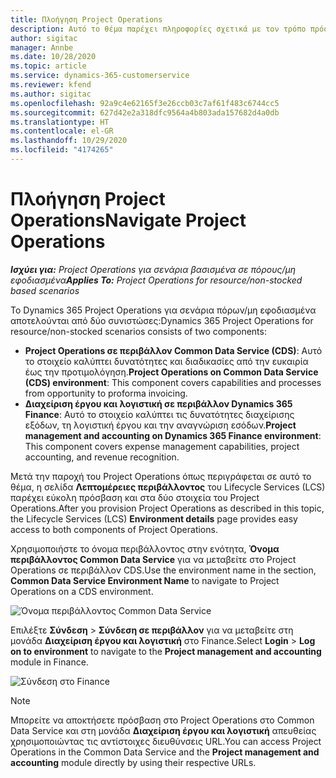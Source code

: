 ```yaml
---
title: Πλοήγηση Project Operations
description: Αυτό το θέμα παρέχει πληροφορίες σχετικά με τον τρόπο πρόσβασης στο Project Operations από το Lifecycle Services.
author: sigitac
manager: Annbe
ms.date: 10/28/2020
ms.topic: article
ms.service: dynamics-365-customerservice
ms.reviewer: kfend
ms.author: sigitac
ms.openlocfilehash: 92a9c4e62165f3e26ccb03c7af61f483c6744cc5
ms.sourcegitcommit: 627d42e2a318dfc9564a4b803ada157682d4a0db
ms.translationtype: HT
ms.contentlocale: el-GR
ms.lasthandoff: 10/29/2020
ms.locfileid: "4174265"
---
```

# <a name="navigate-project-operations"></a><span data-ttu-id="484d0-103">Πλοήγηση Project Operations</span><span class="sxs-lookup"><span data-stu-id="484d0-103">Navigate Project Operations</span></span>

<span data-ttu-id="484d0-104">_**Ισχύει για:** Project Operations για σενάρια βασισμένα σε πόρους/μη εφοδιασμένα_</span><span class="sxs-lookup"><span data-stu-id="484d0-104">_**Applies To:** Project Operations for resource/non-stocked based scenarios_</span></span>

<span data-ttu-id="484d0-105">Το Dynamics 365 Project Operations για σενάρια πόρων/μη εφοδιασμένα αποτελούνται από δύο συνιστώσες:</span><span class="sxs-lookup"><span data-stu-id="484d0-105">Dynamics 365 Project Operations for resource/non-stocked scenarios consists of two components:</span></span> 

 - <span data-ttu-id="484d0-106">**Project Operations σε περιβάλλον Common Data Service (CDS)**: Αυτό το στοιχείο καλύπτει δυνατότητες και διαδικασίες από την ευκαιρία έως την προτιμολόγηση.</span><span class="sxs-lookup"><span data-stu-id="484d0-106">**Project Operations on Common Data Service (CDS) environment**: This component covers capabilities and processes from opportunity to proforma invoicing.</span></span> 
 - <span data-ttu-id="484d0-107">**Διαχείριση έργου και λογιστική σε περιβάλλον Dynamics 365 Finance**: Αυτό το στοιχείο καλύπτει τις δυνατότητες διαχείρισης εξόδων, τη λογιστική έργου και την αναγνώριση εσόδων.</span><span class="sxs-lookup"><span data-stu-id="484d0-107">**Project management and accounting on Dynamics 365 Finance environment**: This component covers expense management capabilities, project accounting, and revenue recognition.</span></span> 

<span data-ttu-id="484d0-108">Μετά την παροχή του Project Operations όπως περιγράφεται σε αυτό το θέμα, η σελίδα **Λεπτομέρειες περιβάλλοντος** του Lifecycle Services (LCS) παρέχει εύκολη πρόσβαση και στα δύο στοιχεία του Project Operations.</span><span class="sxs-lookup"><span data-stu-id="484d0-108">After you provision Project Operations as described in this topic, the Lifecycle Services (LCS) **Environment details** page provides easy access to both components of Project Operations.</span></span>  

<span data-ttu-id="484d0-109">Χρησιμοποιήστε το όνομα περιβάλλοντος στην ενότητα, **Όνομα περιβάλλοντος Common Data Service** για να μεταβείτε στο Project Operations σε περιβάλλον CDS.</span><span class="sxs-lookup"><span data-stu-id="484d0-109">Use the environment name in the section, **Common Data Service Environment Name** to navigate to Project Operations on a CDS environment.</span></span> 

  ![Όνομα περιβάλλοντος Common Data Service](./media/environment-name.PNG)

<span data-ttu-id="484d0-111">Επιλέξτε **Σύνδεση** > **Σύνδεση σε περιβάλλον** για να μεταβείτε στη μονάδα **Διαχείριση έργου και λογιστική** στο Finance.</span><span class="sxs-lookup"><span data-stu-id="484d0-111">Select **Login** > **Log on to environment** to navigate to the **Project management and accounting** module in Finance.</span></span>  

   ![Σύνδεση στο Finance](./media/environment-login.PNG)

> [!NOTE]
> <span data-ttu-id="484d0-113">Μπορείτε να αποκτήσετε πρόσβαση στο Project Operations στο Common Data Service και στη μονάδα **Διαχείριση έργου και λογιστική** απευθείας χρησιμοποιώντας τις αντίστοιχες διευθύνσεις URL.</span><span class="sxs-lookup"><span data-stu-id="484d0-113">You can access Project Operations in the Common Data Service and the **Project management and accounting** module directly by using their respective URLs.</span></span> 

